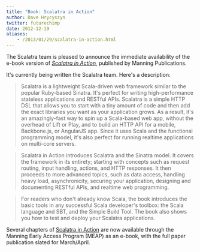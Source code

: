```yaml
---
title: "Book: Scalatra in Action"
author: Dave Hrycyszyn
twitter: futurechimp
date: 2012-12-19
aliases:
    - /2013/01/29/scalatra-in-action.html
---
```


The Scalatra team is pleased to announce the immediate availability of the e-book version of *[Scalatra in Action](http://www.manning.com/carrero2/)*, published by Manning Publications.

<!--more-->

It's currently being written the Scalatra team. Here's a description:

<blockquote>Scalatra is a lightweight Scala-driven web framework similar to the popular Ruby-based Sinatra. It's perfect for writing high-performance stateless applications and RESTful APIs. Scalatra is a simple HTTP DSL that allows you to start with a tiny amount of code and then add the exact libraries you want as your application grows. As a result, it's an amazingly-fast way to spin up a Scala-based web app, without the overhead of Lift or Play, and to build an HTTP API for a mobile, Backbone.js, or AngularJS app. Since it uses Scala and the functional programming model, it's also perfect for running realtime applications on multi-core servers.</blockquote>

<blockquote>Scalatra in Action introduces Scalatra and the Sinatra model. It covers the framework in its entirety; starting with concepts such as request routing, input handling, actions, and HTTP responses. It then proceeds to more advanced topics, such as data access, handling heavy load, asynchronicity, securing your application, designing and documenting RESTful APIs, and realtime web programming.</blockquote>

<blockquote>For readers who don't already know Scala, the book introduces the basic tools in any successful Scala developer's toolbox: the Scala language and SBT, and the Simple Build Tool. The book also shows you how to test and deploy your Scalatra applications.</blockquote>

Several chapters of [Scalatra in Action](http://www.manning.com/carrero2/) are now available through the Manning Early Access Program (MEAP) as an e-book, with the full paper publication slated for March/April.
